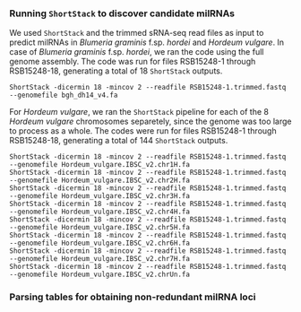 ### Running `ShortStack` to discover candidate milRNAs
We used `ShortStack` and the trimmed sRNA-seq read files as input to predict milRNAs in *Blumeria graminis* f.sp. *hordei* and *Hordeum vulgare*. In case of *Blumeria graminis* f.sp. *hordei*, we ran the code using the full genome assembly. The code was run for files RSB15248-1 through RSB15248-18, generating a total of 18 `ShortStack` outputs. 
```ShellSession
ShortStack -dicermin 18 -mincov 2 --readfile RSB15248-1.trimmed.fastq --genomefile bgh_dh14_v4.fa
```

For *Hordeum vulgare*, we ran the `ShortStack` pipeline for each of the 8 *Hordeum vulgare* chromosomes separetely, since the genome was too large to process as a whole. The codes were run for files RSB15248-1 through RSB15248-18, generating a total of 144 `ShortStack` outputs.
```ShellSession
ShortStack -dicermin 18 -mincov 2 --readfile RSB15248-1.trimmed.fastq --genomefile Hordeum_vulgare.IBSC_v2.chr1H.fa
ShortStack -dicermin 18 -mincov 2 --readfile RSB15248-1.trimmed.fastq --genomefile Hordeum_vulgare.IBSC_v2.chr2H.fa
ShortStack -dicermin 18 -mincov 2 --readfile RSB15248-1.trimmed.fastq --genomefile Hordeum_vulgare.IBSC_v2.chr3H.fa
ShortStack -dicermin 18 -mincov 2 --readfile RSB15248-1.trimmed.fastq --genomefile Hordeum_vulgare.IBSC_v2.chr4H.fa
ShortStack -dicermin 18 -mincov 2 --readfile RSB15248-1.trimmed.fastq --genomefile Hordeum_vulgare.IBSC_v2.chr5H.fa
ShortStack -dicermin 18 -mincov 2 --readfile RSB15248-1.trimmed.fastq --genomefile Hordeum_vulgare.IBSC_v2.chr6H.fa
ShortStack -dicermin 18 -mincov 2 --readfile RSB15248-1.trimmed.fastq --genomefile Hordeum_vulgare.IBSC_v2.chr7H.fa
ShortStack -dicermin 18 -mincov 2 --readfile RSB15248-1.trimmed.fastq --genomefile Hordeum_vulgare.IBSC_v2.chrUn.fa
```

### Parsing tables for obtaining non-redundant milRNA loci
